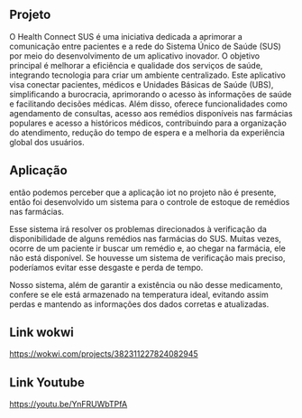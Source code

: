## Projeto
O Health Connect SUS é uma iniciativa dedicada a aprimorar a comunicação 
entre pacientes e a rede do Sistema Único de Saúde (SUS) por meio do 
desenvolvimento de um aplicativo inovador. O objetivo principal é melhorar a 
eficiência e qualidade dos serviços de saúde, integrando tecnologia para criar um 
ambiente centralizado. Este aplicativo visa conectar pacientes, médicos e Unidades 
Básicas de Saúde (UBS), simplificando a burocracia, aprimorando o acesso às 
informações de saúde e facilitando decisões médicas. Além disso, oferece 
funcionalidades como agendamento de consultas, acesso aos remédios disponíveis 
nas farmácias populares e acesso a históricos médicos, contribuindo para a 
organização do atendimento, redução do tempo de espera e a melhoria da 
experiência global dos usuários.

## Aplicação
então podemos perceber que  a aplicação iot no projeto não é presente, então foi desenvolvido um sistema para o controle de estoque de remédios nas farmácias.

Esse sistema irá resolver os problemas direcionados à verificação da disponibilidade de alguns remédios nas farmácias do SUS. Muitas vezes, ocorre de um paciente ir buscar um remédio e, ao chegar na farmácia, ele não está disponível. Se houvesse um sistema de verificação mais preciso, poderíamos evitar esse desgaste e perda de tempo.

Nosso sistema, além de garantir a existência ou não desse medicamento, confere se ele está armazenado na temperatura ideal, evitando assim perdas e mantendo as informações dos dados corretas e atualizadas.


## Link wokwi
https://wokwi.com/projects/382311227824082945

## Link Youtube
https://youtu.be/YnFRUWbTPfA

